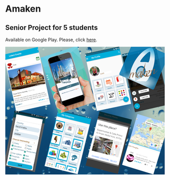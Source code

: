 # Amaken
## Senior Project for 5 students
Available on Google Play. Please, click [here](https://play.google.com/store/apps/details?id=com.amakenapp.website.amakenapp).

![Screenshot](ScreenShots.png)

